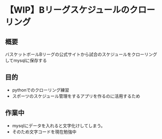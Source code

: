 # 【WIP】Bリーグスケジュールのクローリング
## 概要
バスケットボールBリーグの公式サイトから試合のスケジュールをクローリングしてmysqlに保存する
## 目的
* pythonでのクローリング練習
* スポーツのスケジュール管理をするアプリを作るのに活用するため
## 作業中
* mysqlにデータを入れると文字化けしてしまう。
* そのため文字コードを現在勉強中
